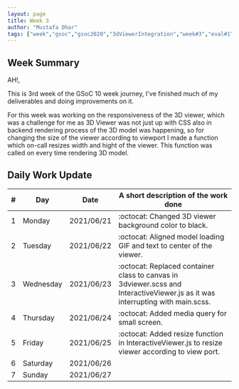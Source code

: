 ```yaml
---
layout: page
title: Week 3
author: "Mustafa Dhar"
tags: ["week","gsoc","gsoc2020","3dViewerIntegration","week#3","eval#1"]
---
```


## Week Summary

 
AH!,
 
This is 3rd week of the GSoC 10 week journey, I've finished much of my deliverables and doing improvements on it.

For this week was working on the responsiveness of the 3D viewer, which was a challenge for me as 3D Viewer was not just up with CSS also in backend rendering process of the 3D model was happening, so for changing the size of the viewer according to viewport I made a function which on-call resizes width and hight of the viewer. This function was called on every time rendering 3D model.   

## Daily Work Update

|\#|Day|Date|A short description of the work done|  
|---	|---	|---	|---	|  
|1   	| Monday 	|   2021/06/21	| :octocat: Changed 3D viewer background color to black. |  
|2   	| Tuesday  	|   2021/06/22	| :octocat: Aligned model loading GIF and text to center of the viewer. 	|  
|3   	| Wednesday  	|  2021/06/23 	| :octocat: Replaced container class to canvas in 3dviewer.scss and InteractiveViewer.js as it was interrupting with main.scss. |  
|4   	| Thursday  	|   2021/06/24	| :octocat: Added media query for small screen. |  
|5   	| Friday  	|   2021/06/25	| :octocat: Added resize function in InteractiveViewer.js to resize viewer according to view port. |  
|6   	| Saturday  	|   2021/06/26	| 	|  
|7   	| Sunday  	|   2021/06/27	|  |  
